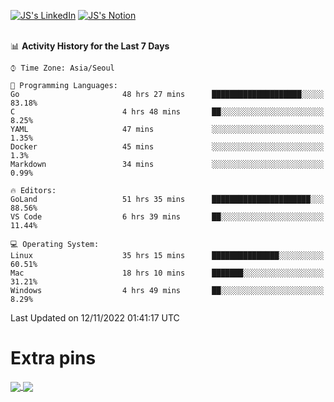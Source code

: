 
[![JS's LinkedIn](https://img.shields.io/badge/LinkedIn-blue?style=for-the-badge&logo=linkedin)](https://www.linkedin.com/in/jaeseung-lee-5a2a32139/) 
[![JS's Notion](https://img.shields.io/badge/Notion-black?style=for-the-badge&logo=notion)](https://bit.ly/ljswiki1) <br><br>
<!-- ![JS's GitHub stats](https://github-readme-stats-lemon-five.vercel.app/api?username=tkxkd0159&hide=contribs,prs,stars,issues&show_icons=true&theme=react&include_all_commits=true)   -->
<!-- ![Top Langs](https://github-readme-stats-lemon-five.vercel.app/api/top-langs/?username=tkxkd0159&layout=compact&hide=jupyter%20notebook,scss,html,css&langs_count=10)  -->


<!--START_SECTION:waka-->
📊 **Activity History for the Last 7 Days** 

```text
⌚︎ Time Zone: Asia/Seoul

💬 Programming Languages: 
Go                       48 hrs 27 mins      ████████████████████░░░░░   83.18% 
C                        4 hrs 48 mins       ██░░░░░░░░░░░░░░░░░░░░░░░   8.25% 
YAML                     47 mins             ░░░░░░░░░░░░░░░░░░░░░░░░░   1.35% 
Docker                   45 mins             ░░░░░░░░░░░░░░░░░░░░░░░░░   1.3% 
Markdown                 34 mins             ░░░░░░░░░░░░░░░░░░░░░░░░░   0.99%

🔥 Editors: 
GoLand                   51 hrs 35 mins      ██████████████████████░░░   88.56% 
VS Code                  6 hrs 39 mins       ██░░░░░░░░░░░░░░░░░░░░░░░   11.44%

💻 Operating System: 
Linux                    35 hrs 15 mins      ███████████████░░░░░░░░░░   60.51% 
Mac                      18 hrs 10 mins      ███████░░░░░░░░░░░░░░░░░░   31.21% 
Windows                  4 hrs 49 mins       ██░░░░░░░░░░░░░░░░░░░░░░░   8.29%

```


 Last Updated on 12/11/2022 01:41:17 UTC
<!--END_SECTION:waka-->

# Extra pins
<a href="https://github.com/tkxkd0159/tkxkd0159.github.io">
  <img align="center" src="https://github-readme-stats-lemon-five.vercel.app/api/pin/?username=tkxkd0159&repo=nft-card-game&theme=react" />
</a>
<a href="https://github.com/tkxkd0159/dsalgo">
  <img align="center" src="https://github-readme-stats-lemon-five.vercel.app/api/pin/?username=tkxkd0159&repo=dsalgo&theme=react" />
</a>

<!---
- 🔭 I’m currently working on ...
- 🌱 I’m currently learning blockchain and distributed network
- 👯 I’m looking to collaborate on ...
- 🤔 I’m looking for help with ...
- 💬 Ask me about ...
- 📫 How to reach me: ...
- 😄 Pronouns: ...
- ⚡ Fun fact: ...
-->

